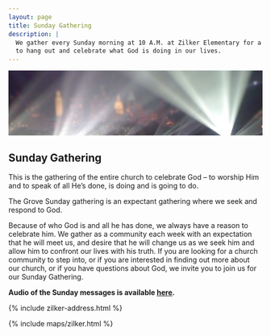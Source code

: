 ```yaml
---
layout: page
title: Sunday Gathering
description: |
  We gather every Sunday morning at 10 A.M. at Zilker Elementary for a chance
  to hang out and celebrate what God is doing in our lives.
---
```


<img class="banner" src="/img/lights.jpg" alt="The Grove Church Sunday Gathering" />

## Sunday Gathering

This is the gathering of the entire church to celebrate God – to worship Him and to speak of all He’s done, is doing and is going to do.

The Grove Sunday gathering is an expectant gathering where we seek and respond to God.

Because of who God is and all he has done, we always have a reason to celebrate him. We gather as a community each week with an expectation that he will meet us, and desire that he will change us as we seek him and allow him to confront our lives with his truth.
If you are looking for a church community to step into, or if you are interested in finding out more about our church, or if you have questions about God, we invite you to join us for our Sunday Gathering.

**Audio of the Sunday messages is available [here][messages].**

{% include zilker-address.html %}

{% include maps/zilker.html %}

[messages]: /gatherings/messages/
